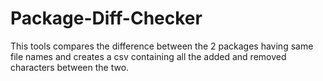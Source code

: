 # Package-Diff-Checker
This tools compares the difference between the 2 packages having same file names and creates a csv containing all the added and removed characters between the two.
